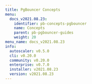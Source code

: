 ```yaml
---
title: PgBouncer Concepts
menu:
  docs_v2021.08.23:
    identifier: pb-concepts-pgbouncer
    name: Concepts
    parent: pb-pgbouncer-guides
    weight: 20
menu_name: docs_v2021.08.23
info:
  autoscaler: v0.5.0
  cli: v0.20.0
  community: v0.20.0
  enterprise: v0.7.0
  installer: v2021.08.23
  version: v2021.08.23
---
```


